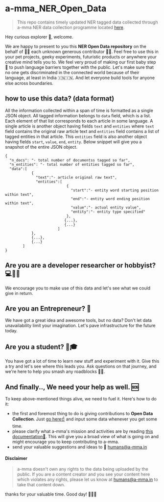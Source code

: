 # a-mma_NER_Open_Data
> This repo contains timely updated NER tagged data collected through a-mma NER data collection programme located [here](http://amma-ner-frontend.herokuapp.com/).

Hey curious explorer 👋, welcome.

We are happy to present to you this **NER Open Data repository** on the behalf of 🎈🎆 each unknown generous contributor 🍾🎉.  Feel free to use this in your pet projects, geeky experiments, futuristic products or anywhere your creative mind tells you to. We feel very proud of making our first baby step 👶 to push language barriers together with the public. Let's make sure that no one gets discriminated in the connected world because of their language, at least in India 🇮🇳🇮🇳. And let everyone build tools for anyone else across boundaries.

## how to use this data? (data format)

All the information collected within a span of time is formatted as a single JSON object. All tagged information belongs to `data` field, which is a list. Each element of that list corresponds to each article in some language. A single article is another object having fields `text` and `entities` where `text` field contains the original raw article text and `entities` field contains a list of tagged entities in that article. This `entities` field is also another object having fields `start`, `value`, `end`, `entity`. Below snippet will give you a snapshot of the entire JSON object.
```
{
  "n_docs": "- total number of documentss tagged so far",
  "n_entities": "- total number of entities tagged so far",
  "data":[
            {
              "text":"- article original raw text",
              "entities":[
                            {
                              "start":"- entity word starting position within text",
                              "end":"- entity word ending position within text",
                              "value":"- actual entity value",
                              "entity":"- entity type specified"
                            },
                           {...},
                           {...}
                        ]
            },
            {...},
            {...}
        ]
}
```

## Are you are a developer researcher or hobbyist? 💻🔬🏏
We encourage you to make use of this data and let's see what we could give in return.

## Are you an Entrepreneur? 🏢
We have got a great idea and awesome tools, but no data? Don't let data unavailability limit your imagination. Let's pave infrastructure for the future today.

## Are you a student? 💯🎓
You have got a lot of time to learn new stuff and experiment with it. Give this a try and let's see where this leads you. Ask questions on that journey, and we're here to help you smash any roadblocks 🥊🥊.

## And finally.., We need your help as well. 🆘
To keep above-mentioned things alive, we need to fuel it. Here's how to do it:
- the first and foremost thing to do is giving contributions to **Open Data Collection**. Just [go here☝️](http://amma-ner-frontend.herokuapp.com/) and input some data whenever you get some time.
- please clarify what a-mma's mission and activities are by reading [this documentation🔖](https://github.com/a-mma/a-mma-documentation).  This will give you a broad view of what is going on and might encourage you to keep contributing to a-mma. 
- send your valuable suggestions and ideas to 📧 humans@a-mma.in

#### Disclaimer
> a-mma doesn't own any rights to the data being uploaded by the public. If you are a content creator and you see your content here which violates any rights, please let us know at humans@a-mma.in to take that content down.


thanks for your valuable time. Good day! 👏👏👏
